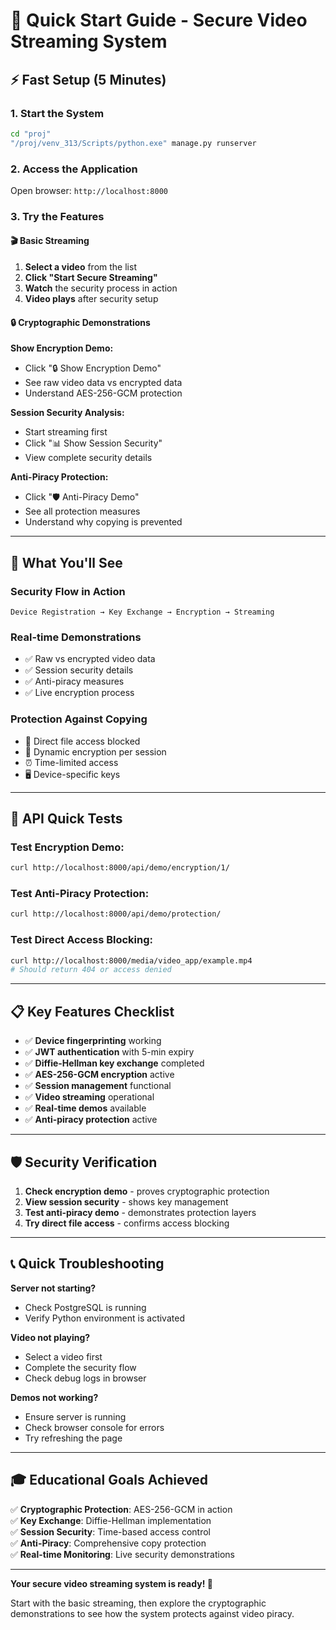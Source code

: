 # 🚀 Quick Start Guide - Secure Video Streaming System

## ⚡ Fast Setup (5 Minutes)

### 1. **Start the System**
```bash
cd "proj"
"/proj/venv_313/Scripts/python.exe" manage.py runserver
```

### 2. **Access the Application**
Open browser: `http://localhost:8000`

### 3. **Try the Features**

#### 🎬 **Basic Streaming**
1. **Select a video** from the list
2. **Click "Start Secure Streaming"**
3. **Watch** the security process in action
4. **Video plays** after security setup

#### 🔒 **Cryptographic Demonstrations**

**Show Encryption Demo:**
- Click "🔒 Show Encryption Demo"
- See raw video data vs encrypted data
- Understand AES-256-GCM protection

**Session Security Analysis:**
- Start streaming first
- Click "📊 Show Session Security" 
- View complete security details

**Anti-Piracy Protection:**
- Click "🛡️ Anti-Piracy Demo"
- See all protection measures
- Understand why copying is prevented

---

## 🎯 **What You'll See**

### **Security Flow in Action**
```
Device Registration → Key Exchange → Encryption → Streaming
```

### **Real-time Demonstrations**
- ✅ Raw vs encrypted video data
- ✅ Session security details
- ✅ Anti-piracy measures
- ✅ Live encryption process

### **Protection Against Copying**
- 🚫 Direct file access blocked
- 🔐 Dynamic encryption per session
- ⏰ Time-limited access
- 🖥️ Device-specific keys

---

## 🔧 **API Quick Tests**

### Test Encryption Demo:
```bash
curl http://localhost:8000/api/demo/encryption/1/
```

### Test Anti-Piracy Protection:
```bash
curl http://localhost:8000/api/demo/protection/
```

### Test Direct Access Blocking:
```bash
curl http://localhost:8000/media/video_app/example.mp4
# Should return 404 or access denied
```

---

## 📋 **Key Features Checklist**

- ✅ **Device fingerprinting** working
- ✅ **JWT authentication** with 5-min expiry
- ✅ **Diffie-Hellman key exchange** completed
- ✅ **AES-256-GCM encryption** active
- ✅ **Session management** functional
- ✅ **Video streaming** operational
- ✅ **Real-time demos** available
- ✅ **Anti-piracy protection** active

---

## 🛡️ **Security Verification**

1. **Check encryption demo** - proves cryptographic protection
2. **View session security** - shows key management
3. **Test anti-piracy demo** - demonstrates protection layers
4. **Try direct file access** - confirms access blocking

---

## 📞 **Quick Troubleshooting**

**Server not starting?**
- Check PostgreSQL is running
- Verify Python environment is activated

**Video not playing?**
- Select a video first
- Complete the security flow
- Check debug logs in browser

**Demos not working?**
- Ensure server is running
- Check browser console for errors
- Try refreshing the page

---

## 🎓 **Educational Goals Achieved**

✅ **Cryptographic Protection**: AES-256-GCM in action  
✅ **Key Exchange**: Diffie-Hellman implementation  
✅ **Session Security**: Time-based access control  
✅ **Anti-Piracy**: Comprehensive copy protection  
✅ **Real-time Monitoring**: Live security demonstrations  

---

**Your secure video streaming system is ready! 🎉**

Start with the basic streaming, then explore the cryptographic demonstrations to see how the system protects against video piracy.
